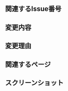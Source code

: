## 関連するIssue番号

<!-- このPRに関連するIssue番号を'close'に続いて記入してください e.g. close #72 -->

## 変更内容

<!-- このPRで加わる変更を記入してください -->

## 変更理由

<!-- この変更をする理由を教えてください -->

## 関連するページ

<!-- このPRで変更を加えたページのパスを記入してください e.g. /about -->

## スクリーンショット

<!-- このPRでUIを変更した場合、変更したページのスクリーンショットをここに貼ってください -->